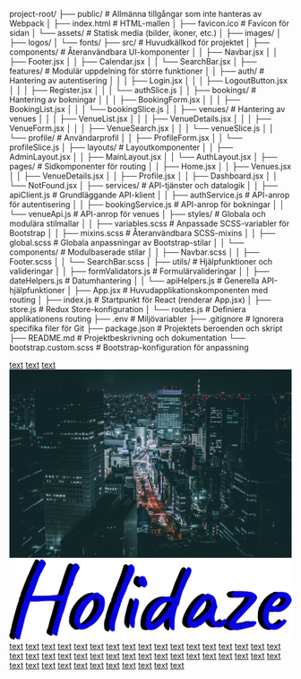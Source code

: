 project-root/
├── public/                   # Allmänna tillgångar som inte hanteras av Webpack
│   ├── index.html            # HTML-mallen
│   ├── favicon.ico           # Favicon för sidan
│   └── assets/               # Statisk media (bilder, ikoner, etc.)
│       ├── images/
│       ├── logos/
│       └── fonts/
├── src/                      # Huvudkällkod för projektet
│   ├── components/           # Återanvändbara UI-komponenter
│   │   ├── Navbar.jsx
│   │   ├── Footer.jsx
│   │   ├── Calendar.jsx
│   │   └── SearchBar.jsx
│   ├── features/             # Modulär uppdelning för större funktioner
│   │   ├── auth/             # Hantering av autentisering
│   │   │   ├── Login.jsx
│   │   │   ├── LogoutButton.jsx
│   │   │   ├── Register.jsx
│   │   │   └── authSlice.js
│   │   ├── bookings/         # Hantering av bokningar
│   │   │   ├── BookingForm.jsx
│   │   │   ├── BookingList.jsx
│   │   │   └── bookingSlice.js
│   │   ├── venues/           # Hantering av venues
│   │   │   ├── VenueList.jsx
│   │   │   ├── VenueDetails.jsx
│   │   │   ├── VenueForm.jsx
│   │   │   ├── VenueSearch.jsx
│   │   │   └── venueSlice.js
│   │   └── profile/          # Användarprofil
│   │       ├── ProfileForm.jsx
│   │       └── profileSlice.js
│   ├── layouts/              # Layoutkomponenter
│   │   ├── AdminLayout.jsx
│   │   ├── MainLayout.jsx
│   │   └── AuthLayout.jsx
│   ├── pages/                # Sidkomponenter för routing
│   │   ├── Home.jsx
│   │   ├── Venues.jsx
│   │   ├── VenueDetails.jsx
│   │   ├── Profile.jsx
│   │   ├── Dashboard.jsx
│   │   └── NotFound.jsx
│   ├── services/             # API-tjänster och datalogik
│   │   ├── apiClient.js      # Grundläggande API-klient
│   │   ├── authService.js    # API-anrop för autentisering
│   │   ├── bookingService.js # API-anrop för bokningar
│   │   └── venueApi.js       # API-anrop för venues
│   ├── styles/               # Globala och modulära stilmallar
│   │   ├── variables.scss    # Anpassade SCSS-variabler för Bootstrap
│   │   ├── mixins.scss       # Återanvändbara SCSS-mixins
│   │   ├── global.scss       # Globala anpassningar av Bootstrap-stilar
│   │   └── components/       # Modulbaserade stilar
│   │       ├── Navbar.scss
│   │       ├── Footer.scss
│   │       └── SearchBar.scss
│   ├── utils/                # Hjälpfunktioner och valideringar
│   │   ├── formValidators.js # Formulärvalideringar
│   │   ├── dateHelpers.js    # Datumhantering
│   │   └── apiHelpers.js     # Generella API-hjälpfunktioner
│   ├── App.jsx               # Huvudapplikationskomponenten med routing
│   ├── index.js              # Startpunkt för React (renderar App.jsx)
│   ├── store.js              # Redux Store-konfiguration
│   └── routes.js             # Definiera applikationens routing
├── .env                      # Miljövariabler
├── .gitignore                # Ignorera specifika filer för Git
├── package.json              # Projektets beroenden och skript
├── README.md                 # Projektbeskrivning och dokumentation
└── bootstrap.custom.scss     # Bootstrap-konfiguration för anpassning

[text](dist) [text](node_modules) [text](public) ![text](public/background.svg) ![text](public/logo.svg) [text](src) [text](src/components) [text](src/components/BookingComponent.jsx) [text](src/components/Footer.jsx) [text](src/components/Layout.jsx) [text](src/components/Navbar.jsx) [text](src/components/SearchBar.jsx) [text](src/features) [text](src/features/auth) [text](src/features/auth/AuthContainer.jsx) [text](src/features/auth/authService.js) [text](src/features/auth/authSlice.js) [text](src/features/auth/Login.jsx) [text](src/features/auth/LogoutButton.jsx) [text](src/features/auth/Register.jsx) [text](src/features/profile) [text](src/features/profile/CreateVenueForm.jsx) [text](src/features/profile/ProfileDetails.jsx) [text](src/features/profile/profileSlice.js) [text](src/pages) [text](src/pages/Auth.jsx) [text](src/pages/Home.jsx) [text](src/pages/NotFound.jsx) [text](src/pages/Profile.jsx) [text](src/pages/Venue.jsx) [text](src/styles) [text](src/styles/components) [text](src/styles/components/Footer.scss) [text](src/styles/components/Navbar.scss) [text](src/styles/components/Profile.scss) [text](src/styles/components/SearchBar.scss) [text](src/styles/global.scss) [text](src/venues) [text](src/App.jsx) [text](src/constants.js) [text](src/main.jsx) [text](src/store.js) [text](.eslintrc) [text](.gitignore) [text](eslint.config.js) [text](index.html) [text](package-lock.json) [text](package.json) [text](README.md) [text](vite.config.js)

